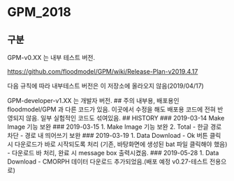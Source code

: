 # GPM_2018

## 구분
GPM-v0.XX 는 내부 테스트 버전.

https://github.com/floodmodel/GPM/wiki/Release-Plan-v2019.4.17

다음 규칙에 따라 내부테스트 버전은 이 저장소에 올라오지 않음(2019/04/17)

<!-- plugins url : http://210.92.123.135/GPM/plugins.xml
 GPM-v0.28 부터 적용--!>

GPM-developer-v1.XX 는 개발자 버전.


## 주의
내부용, 배포용인 floodmodel/GPM 과 다른 코드가 있음.

이곳에서 수정을 해도 배포용 코드에 전혀 반영되지 않음.

일부 실험적인 코드도 섞여있음.


## HISTORY
### 2019-03-14
Make Image 기능 보완


### 2019-03-15
1. Make Image 기능 보완
2. Total 
- 한글 경로 차단
- 경로 내 띄어쓰기 보완

### 2019-03-19
1. Data Download
- Ok 버튼 클릭 시 다운로드가 바로 시작되도록 처리

(기존, 바탕화면에 생성된 bat 파일 클릭해야 했음)

- 다운로드 바 처리, 완료 시 message box 출력시켰음.

### 2019-05-28
1. Data Download
- CMORPH 데이터 다운로드 추가되었음.(배포 예정 v0.27-테스트 전용으로)

